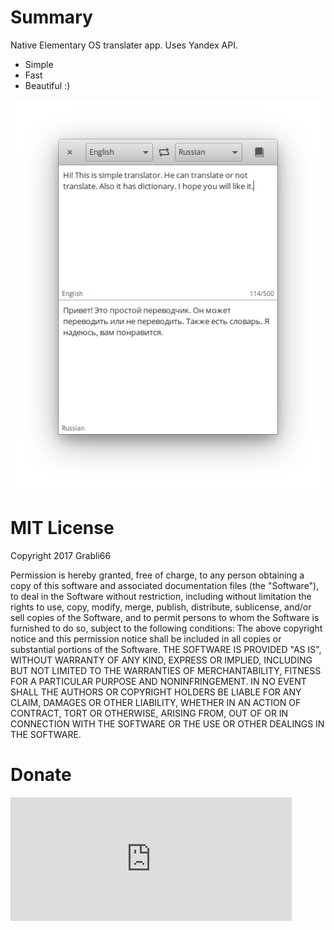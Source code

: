 # Summary
Native Elementary OS translater app. Uses Yandex API.
* Simple
* Fast
* Beautiful :)

![Screenshot](https://raw.githubusercontent.com/rapidfingers/translator/master/data/screenshots/screenshot1.png)

# MIT License
Copyright 2017 Grabli66

Permission is hereby granted, free of charge, to any person obtaining a copy of this software and associated documentation files (the "Software"), to deal in the Software without restriction, including without limitation the rights to use, copy, modify, merge, publish, distribute, sublicense, and/or sell copies of the Software, and to permit persons to whom the Software is furnished to do so, subject to the following conditions:
The above copyright notice and this permission notice shall be included in all copies or substantial portions of the Software.
THE SOFTWARE IS PROVIDED "AS IS", WITHOUT WARRANTY OF ANY KIND, EXPRESS OR IMPLIED, INCLUDING BUT NOT LIMITED TO THE WARRANTIES OF MERCHANTABILITY, FITNESS FOR A PARTICULAR PURPOSE AND NONINFRINGEMENT. IN NO EVENT SHALL THE AUTHORS OR COPYRIGHT HOLDERS BE LIABLE FOR ANY CLAIM, DAMAGES OR OTHER LIABILITY, WHETHER IN AN ACTION OF CONTRACT, TORT OR OTHERWISE, ARISING FROM, OUT OF OR IN CONNECTION WITH THE SOFTWARE OR THE USE OR OTHER DEALINGS IN THE SOFTWARE.

# Donate

<iframe frameborder="0" allowtransparency="true" scrolling="no" src="https://money.yandex.ru/quickpay/shop-widget?account=410013012437926&quickpay=shop&payment-type-choice=off&mobile-payment-type-choice=on&writer=seller&targets=%D0%9D%D0%B0+%D1%80%D0%B0%D0%B7%D0%B2%D0%B8%D1%82%D0%B8%D0%B5&default-sum=50&button-text=04&successURL=https%3A%2F%2Fgithub.com%2FRapidFingers%2FTranslator" width="450" height="198"></iframe>
